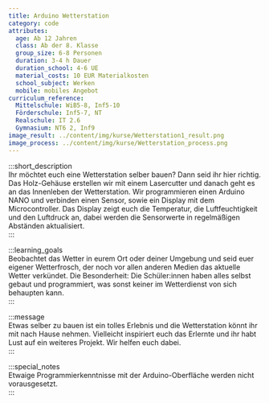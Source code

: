 ```yaml
---
title: Arduino Wetterstation
category: code
attributes:
  age: Ab 12 Jahren
  class: Ab der 8. Klasse
  group_size: 6-8 Personen
  duration: 3-4 h Dauer
  duration_school: 4-6 UE
  material_costs: 10 EUR Materialkosten
  school_subject: Werken
  mobile: mobiles Angebot
curriculum_reference:
  Mittelschule: WiB5-8, Inf5-10  
  Förderschule: Inf5-7, NT  
  Realschule: IT 2.6  
  Gymnasium: NT6 2, Inf9
image_result: ../content/img/kurse/Wetterstation1_result.png
image_process: ../content/img/kurse/Wetterstation_process.png
---
```

:::short_description  
Ihr möchtet euch eine Wetterstation selber bauen? Dann seid ihr hier richtig. Das Holz-Gehäuse erstellen wir mit einem Lasercutter und danach geht es an das Innenleben der Wetterstation. Wir programmieren einen Arduino NANO und verbinden einen Sensor, sowie ein Display mit dem Microcontroller. Das Display zeigt euch die Temperatur, die Luftfeuchtigkeit und den Luftdruck an, dabei werden die Sensorwerte in regelmäßigen Abständen aktualisiert.        
:::

:::learning_goals  
Beobachtet das Wetter in eurem Ort oder deiner Umgebung und seid euer eigener Wetterfrosch, der noch vor allen anderen Medien das aktuelle Wetter verkündet. Die Besonderheit: Die Schüler:innen haben alles selbst gebaut und programmiert, was sonst keiner im Wetterdienst von sich behaupten kann.              
:::

:::message  
Etwas selber zu bauen ist ein tolles Erlebnis und die Wetterstation könnt ihr mit nach Hause nehmen. Vielleicht inspiriert euch das Erlernte und ihr habt Lust auf ein weiteres Projekt. Wir helfen euch dabei.    
:::  

:::special_notes  
Etwaige Programmierkenntnisse mit der Arduino-Oberfläche werden nicht vorausgesetzt.     
:::
